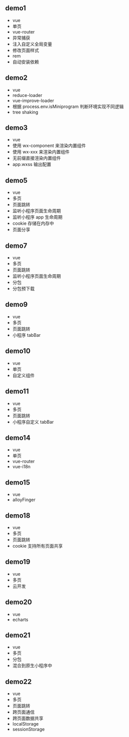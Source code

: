 ## demo1

* vue
* 单页
* vue-router
* 异常捕获
* 注入自定义全局变量
* 修改页面样式
* rem
* 自动安装依赖

## demo2

* vue
* reduce-loader
* vue-improve-loader
* 根据 process.env.isMiniprogram 判断环境实现不同逻辑
* tree shaking

## demo3

* vue
* 使用 wx-component 来渲染内置组件
* 使用 wx-xxx 来渲染内置组件
* 无前缀直接渲染内置组件
* app.wxss 输出配置

## demo5

* vue
* 多页
* 页面跳转
* 监听小程序页面生命周期
* 监听小程序 app 生命周期
* cookie 存储在内存中
* 页面分享

## demo7

* vue
* 多页
* 页面跳转
* 监听小程序页面生命周期
* 分包
* 分包预下载

## demo9

* vue
* 多页
* 页面跳转
* 小程序 tabBar

## demo10

* vue
* 单页
* 自定义组件

## demo11

* vue
* 多页
* 页面跳转
* 小程序自定义 tabBar

## demo14

* vue
* 单页
* vue-router
* vue-i18n

## demo15

* vue
* alloyFinger

## demo18

* vue
* 多页
* 页面跳转
* cookie 支持所有页面共享

## demo19

* vue
* 多页
* 云开发

## demo20

* vue
* echarts

## demo21

* vue
* 多页
* 分包
* 混合到原生小程序中

## demo22

* vue
* 多页
* 页面跳转
* 跨页面通信
* 跨页面数据共享
* localStorage
* sessionStorage
